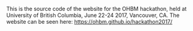 This is the source code of the website for the OHBM hackathon, held at University of British Columbia, June 22-24 2017, Vancouver, CA. The website can be seen here: 
https://ohbm.github.io/hackathon2017/
